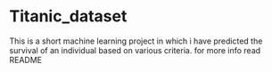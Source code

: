 # Titanic_dataset
This is a short machine learning project in which i have predicted the survival of an individual based on various criteria. for more info read README
